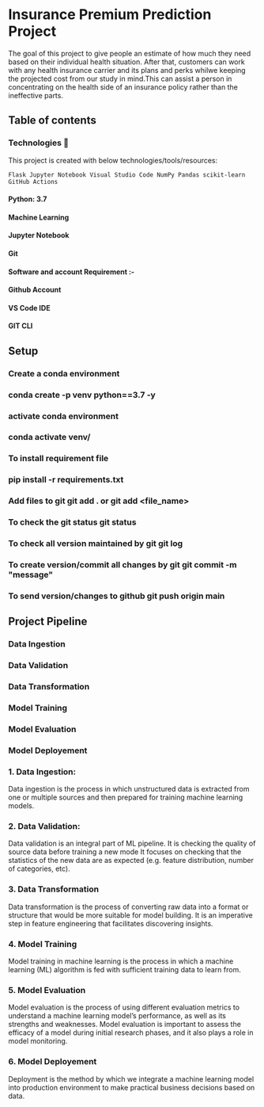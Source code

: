 # Insurance Premium Prediction Project
The goal of this project to give people an estimate of how much they need based on their individual health situation. 
After that, customers can work with any health insurance carrier and its plans and perks whilwe keeping the projected 
cost from our study in mind.This can assist a person in concentrating on the health side of an insurance policy 
rather than the ineffective parts.
## Table of contents
### Technologies 💙
This project is created with below technologies/tools/resources:

    Flask Jupyter Notebook Visual Studio Code NumPy Pandas scikit-learn GitHub Actions

#### Python: 3.7
#### Machine Learning
#### Jupyter Notebook
#### Git
#### Software and account Requirement :-
#### Github Account
#### VS Code IDE
#### GIT CLI

## Setup
### Create a conda environment

### conda create -p venv python==3.7 -y
### activate conda environment

### conda activate venv/
### To install requirement file

### pip install -r requirements.txt
### Add files to git git add . or git add <file_name>
### To check the git status git status
### To check all version maintained by git git log
### To create version/commit all changes by git git commit -m "message"
### To send version/changes to github git push origin main

## Project Pipeline
### Data Ingestion
### Data Validation
### Data Transformation
### Model Training
### Model Evaluation
### Model Deployement

### 1. Data Ingestion:
Data ingestion is the process in which unstructured data is extracted from one or multiple sources and then prepared for
training machine learning models.

### 2. Data Validation:
Data validation is an integral part of ML pipeline. It is checking the quality of source data before training a new mode
It focuses on checking that the statistics of the new data are as expected (e.g. feature distribution, number of categories, etc).

### 3. Data Transformation
Data transformation is the process of converting raw data into a format or structure that would be more suitable for model building.
It is an imperative step in feature engineering that facilitates discovering insights.

### 4. Model Training
Model training in machine learning is the process in which a machine learning (ML) algorithm is fed with sufficient training data to learn from.

### 5. Model Evaluation
Model evaluation is the process of using different evaluation metrics to understand a machine learning model’s performance, as well as its strengths and weaknesses.
Model evaluation is important to assess the efficacy of a model during initial research phases, and it also plays a role in model monitoring.

### 6. Model Deployement
Deployment is the method by which we integrate a machine learning model into production environment to make practical business decisions based on data.
